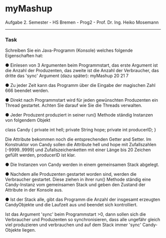 # myMashup
Aufgabe 2. Semester - HS Bremen - Prog2 - Prof. Dr. Ing. Heiko Mosemann

---

### Task

Schreiben Sie ein Java-Programm (Konsole) welches folgende Eigenschaften hat:

● Einlesen von 3 Argumenten beim Programmstart, das erste Argument ist die Anzahl der Produzenten,
das zweite ist die Anzahl der Verbraucher, das dritte das 'sync' Argument (dazu später):
myMashup 20 21 7

● Zu jeder Zeit kann das Programm über die Eingabe der magischen Zahl 666 beendet werden.

● Direkt nach Programmstart wird für jeden gewünschten Produzenten ein Thread gestartet.
Achten Sie darauf wie Sie die Threads verwalten.

● Jeder Produzent produziert in seiner run() Methode ständig Instanzen von folgendem Objekt

class Candy
{
 private int hell;
 private String hope;
 private int producerID;
}

Die Attribute bekommen noch die entsprechenden Getter and Setter. Im Konstruktor von Candy
sollen die Attribute hell und hope mit Zufallszahlen [-9999..9999] und Zufallszeichenketten
mit einer Länge bis 20 Zeichen gefüllt werden, producerID ist klar.

● Die Instanzen von Candy werden in einem gemeinsamen Stack abgelegt.

● Nachdem alle Produzenten gestartet worden sind, werden die Verbraucher gestartet. Diese ziehen
in ihrer run() Methode ständig eine Candy-Instanz vom gemeinsamen Stack und geben den Zustand
der Attribute in der Konsole aus.

● Ist der Stack alle, gibt das Programm die Anzahl der insgesamt erzeugten CandyObjekte und die
Laufzeit aus und beendet sich kontrolliert.

Ist das Argument 'sync' beim Programmstart >0, dann sollen sich die Verbraucher und Produzenten
so synchronisieren, dass alle ungefähr gleich viel produzieren und verbrauchen und auf dem Stack
immer 'sync' Candy-Objekte liegen.
